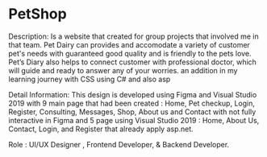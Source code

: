 # PetShop

Description: Is a website that created for group projects that involved me in that team. Pet
Dairy can provides and accomodate a variety of customer pet's needs with guaranteed good
quality and is friendly to the pets love. Pet’s Diary also helps to connect customer with
professional doctor, which will guide and ready to answer any of your worries. an addition in my learning journey with CSS using C# and also asp

Detail Information: This design is developed using Figma and Visual Studio 2019 with 9 main
page that had been created : Home, Pet checkup, Login, Register, Consulting, Messages,
Shop, About us and Contact with not fully interactive in Figma and 5 page using Visual
Studio 2019 : Home, About Us, Contact, Login, and Register that already apply asp.net.

Role : UI/UX Designer , Frontend Developer, & Backend Developer.

